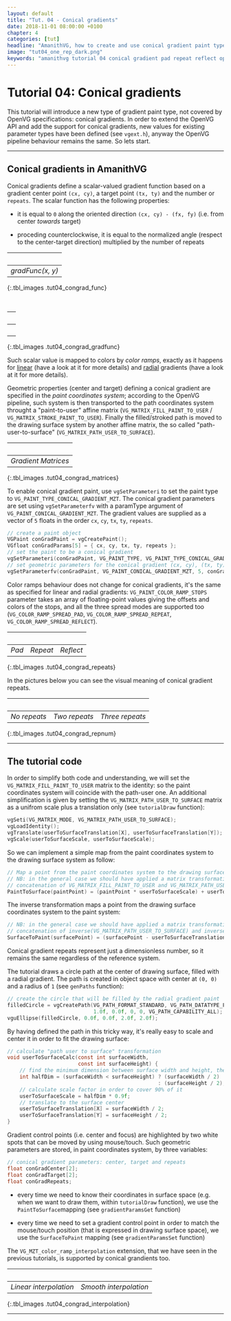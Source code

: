 ```yaml
---
layout: default
title: "Tut. 04 - Conical gradients"
date: 2018-11-01 08:00:00 +0100
chapter: 4
categories: [tut]
headline: "AmanithVG, how to create and use conical gradient paint type"
image: "tut04_one_rep_dark.png"
keywords: "amanithvg tutorial 04 conical gradient pad repeat reflect openvg extension"
---
```


# Tutorial 04: Conical gradients

This tutorial will introduce a new type of gradient paint type, not covered by OpenVG specifications: conical gradients.
In order to extend the OpenVG API and add the support for conical gradients, new values for existing parameter types have been defined (see `vgext.h`), anyway the OpenVG pipeline behaviour remains the same. So lets start.

---

## Conical gradients in AmanithVG

Conical gradients define a scalar-valued gradient function based on a gradient center point `(cx, cy)`, a target point `(tx, ty)` and the number or `repeats`.
The scalar function has the following properties:

 - it is equal to `0` along the oriented direction `(cx, cy) - (fx, fy)` (i.e. from center *towards* target)

 - proceding counterclockwise, it is equal to the normalized angle (respect to the center-target direction) multiplied by the number of repeats

| &nbsp; | 
| :---: |
| *gradFunc(x, y)* | 
{:.tbl_images .tut04_congrad_func} 

&nbsp;

| &nbsp; | 
| :---: |
| &nbsp; | 
{:.tbl_images .tut04_congrad_gradfunc} 

Such scalar value is mapped to colors by *color ramps*, exactly as it happens for [linear]({{site.url}}/docs/tut/002-linear-gradients.html) (have a look at it for more details) and [radial]({{site.url}}/docs/tut/003-radial-gradients.html) gradients (have a look at it for more details).

Geometric properties (center and target) defining a conical gradient are specified in the *paint coordinates system*; according to the OpenVG pipeline, such system is then transported to the path coordinates system throught a "paint-to-user" affine matrix (`VG_MATRIX_FILL_PAINT_TO_USER` / `VG_MATRIX_STROKE_PAINT_TO_USER`). Finally the filled/stroked path is moved to the drawing surface system by another affine matrix, the so called "path-user-to-surface" (`VG_MATRIX_PATH_USER_TO_SURFACE`).

| &nbsp; |
| :---: |
| *Gradient Matrices* | 
{:.tbl_images .tut04_congrad_matrices} 

To enable conical gradient paint, use `vgSetParameteri` to set the paint type to `VG_PAINT_TYPE_CONICAL_GRADIENT_MZT`.
The conical gradient parameters are set using `vgSetParameterfv` with a paramType argument of `VG_PAINT_CONICAL_GRADIENT_MZT`. The gradient values are supplied as a vector of `5` floats in the order `cx`, `cy`, `tx`, `ty`, `repeats`.

```c
// create a paint object
VGPaint conGradPaint = vgCreatePaint();
VGfloat conGradParams[5] = { cx, cy, tx, ty, repeats };
// set the paint to be a conical gradient
vgSetParameteri(conGradPaint, VG_PAINT_TYPE, VG_PAINT_TYPE_CONICAL_GRADIENT_MZT);
// set geometric parameters for the conical gradient (cx, cy), (tx, ty), repeats
vgSetParameterfv(conGradPaint, VG_PAINT_CONICAL_GRADIENT_MZT, 5, conGradParams);
```

Color ramps behaviour does not change for conical gradients, it's the same as specified for linear and radial gradients: `VG_PAINT_COLOR_RAMP_STOPS` parameter takes an array of floating-point values giving the offsets and colors of the stops, and all the three spread modes are supported too (`VG_COLOR_RAMP_SPREAD_PAD`, `VG_COLOR_RAMP_SPREAD_REPEAT`, `VG_COLOR_RAMP_SPREAD_REFLECT`).

| &nbsp; | &nbsp; | &nbsp; | 
| :---: | :---: | :---: |
| *Pad* | *Repeat* | *Reflect* |
{:.tbl_images .tut04_congrad_repeats} 

In the pictures below you can see the visual meaning of conical gradient repeats.

| &nbsp; | &nbsp; | &nbsp; | 
| :---: | :---: | :---: |
| *No repeats* | *Two repeats* | *Three repeats* |
{:.tbl_images .tut04_congrad_repnum} 

---

## The tutorial code

In order to simplify both code and understanding, we will set the `VG_MATRIX_FILL_PAINT_TO_USER` matrix to the identity: so the paint coordinates system will coincide with the path-user one.
An additional simplification is given by setting the `VG_MATRIX_PATH_USER_TO_SURFACE` matrix as a unifrom scale plus a translation only (see `tutorialDraw` function):

```c
vgSeti(VG_MATRIX_MODE, VG_MATRIX_PATH_USER_TO_SURFACE);
vgLoadIdentity();
vgTranslate(userToSurfaceTranslation[X], userToSurfaceTranslation[Y]);
vgScale(userToSurfaceScale, userToSurfaceScale);
```

So we can implement a simple map from the paint coordinates system to the drawing surface system as follow:

```c
// Map a point from the paint coordinates system to the drawing surface system.
// NB: in the general case we should have applied a matrix transformation given by the
// concatenation of VG_MATRIX_FILL_PAINT_TO_USER and VG_MATRIX_PATH_USER_TO_SURFACE
PaintToSurface(paintPoint) = (paintPoint * userToSurfaceScale) + userToSurfaceTranslation
```

The inverse transformation maps a point from the drawing surface coordinates system to the paint system:

```c
// NB: in the general case we should have applied a matrix transformation given by the
// concatenation of inverse(VG_MATRIX_PATH_USER_TO_SURFACE) and inverse(VG_MATRIX_FILL_PAINT_TO_USER).
SurfaceToPaint(surfacePoint) = (surfacePoint - userToSurfaceTranslation) / userToSurfaceScale
```

Conical gradient repeats represent just a dimensionless number, so it remains the same regardless of the reference system.

The tutorial draws a circle path at the center of drawing surface, filled with a radial gradient.
The path is created in object space with center at `(0, 0)` and a radius of `1` (see `genPaths` function):

```c
// create the circle that will be filled by the radial gradient paint
filledCircle = vgCreatePath(VG_PATH_FORMAT_STANDARD, VG_PATH_DATATYPE_F,
                            1.0f, 0.0f, 0, 0, VG_PATH_CAPABILITY_ALL);
vguEllipse(filledCircle, 0.0f, 0.0f, 2.0f, 2.0f);
```

By having defined the path in this tricky way, it's really easy to scale and center it in order to fit the drawing surface:

```c
// calculate "path user to surface" transformation
void userToSurfaceCalc(const int surfaceWidth,
                       const int surfaceHeight) {
    // find the minimum dimension between surface width and height, then halve it
    int halfDim = (surfaceWidth < surfaceHeight) ? (surfaceWidth / 2) 
                                                 : (surfaceHeight / 2);
    // calculate scale factor in order to cover 90% of it
    userToSurfaceScale = halfDim * 0.9f;
    // translate to the surface center
    userToSurfaceTranslation[X] = surfaceWidth / 2;
    userToSurfaceTranslation[Y] = surfaceHeight / 2;
}
```

Gradient control points (i.e. center and focus) are highlighted by two white spots that can be moved by using mouse/touch.
Such geometric parameters are stored, in paint coordinates system, by three variables:

```c
// conical gradient parameters: center, target and repeats
float conGradCenter[2];
float conGradTarget[2];
float conGradRepeats;
```

 - every time we need to know their coordinates in surface space (e.g. when we want to draw them, within `tutorialDraw` function), we use the `PaintToSurface`mapping (see `gradientParamsGet` function)
 
 - every time we need to set a gradient control point in order to match the mouse/touch position (that is expressed in drawing surface space), we use the `SurfaceToPaint` mapping (see `gradientParamsSet` function)

The `VG_MZT_color_ramp_interpolation` extension, that we have seen in the previous tutorials, is supported by conical grandients too.

| &nbsp; | &nbsp; |
| :---: | :---: |
| *Linear interpolation* | *Smooth interpolation* |
{:.tbl_images .tut04_congrad_interpolation} 

---


